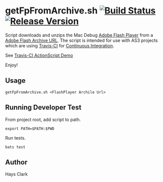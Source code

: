 getFpFromArchive.sh [![Build Status](https://travis-ci.org/haysclark/getFpFromArchive.sh.svg?branch=master)](https://travis-ci.org/haysclark/getFpFromArchive.sh) [![Release Version](http://img.shields.io/github/release/haysclark/getFpFromArchive.sh.svg)](https://github.com/haysclark/getFpFromArchive.sh/releases)
================

Script downloads and unzips the Mac Debug [Adobe Flash Player](http://www.adobe.com/products/flashplayer.html) from a [Adobe Flash Archive URL](http://helpx.adobe.com/flash-player/kb/archived-flash-player-versions.html).  The script is intended for use with AS3 projects which are using [Travis-CI](https://travis-ci.org/) for [Continuous Integration](http://en.wikipedia.org/wiki/Continuous_integration).

See [Travis-CI ActionScript Demo](https://github.com/Larusso/travis-CI-actionscript-demo)

Enjoy!

Usage
------------

```
getFpFromArchive.sh <FlashPlayer Archile Url>
```

Running Developer Test
------------
From project root, add script to path.
```
export PATH=$PATH:$PWD
```

Run tests.
```
bats test
```

Author
------------
Hays Clark